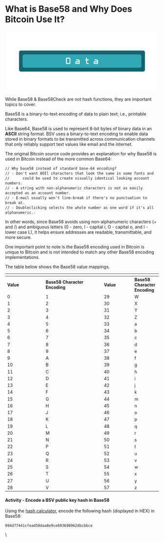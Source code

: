 # What is Base58 and Why Does Bitcoin Use It?

![](../.gitbook/assets/BSVA-HashFunctions_Ch2L1_DA1.gif)

While Base58 & Base58Check are not hash functions, they are important topics to cover.

Base58 is a binary-to-text encoding of data to plain text; i.e., printable characters.

Like Base64, Base58 is used to represent 8-bit bytes of binary data in an **ASCII** string format. BSV uses a binary-to-text encoding to enable data stored in binary formats to be transmitted across communication channels that only reliably support text values like email and the internet.

The original Bitcoin source code provides an explanation for why Base58 is used in Bitcoin instead of the more common Base64:

```
// Why base58 instead of standard base-64 encoding?
// - Don't want 0OIl characters that look the same in some fonts and
//      could be used to create visually identical looking account numbers.
// - A string with non-alphanumeric characters is not as easily accepted as an account number.
// - E-mail usually won't line-break if there's no punctuation to break at.
// - Doubleclicking selects the whole number as one word if it's all alphanumeric.-
```

In other words, since Base58 avoids using non-alphanumeric characters (+ and /) and ambiguous letters (0 - zero, I - capital i, O - capital o, and l - lower case L), it helps ensure addresses are readable, transmittable, and more secure.

One important point to note is the Base58 encoding used in Bitcoin is unique to Bitcoin and is not intended to match any other Base58 encoding implementations.

The table below shows the Base58 value mappings.

<table data-header-hidden><thead><tr><th width="112"></th><th width="177"></th><th width="86"></th><th></th></tr></thead><tbody><tr><td><strong>Value</strong></td><td><strong>Base58 Character Encoding</strong></td><td><strong>Value</strong></td><td><strong>Base58 Character Encoding</strong></td></tr><tr><td>0</td><td>1</td><td>29</td><td>W</td></tr><tr><td>1</td><td>2</td><td>30</td><td>X</td></tr><tr><td>2</td><td>3</td><td>31</td><td>Y</td></tr><tr><td>3</td><td>4</td><td>32</td><td>Z</td></tr><tr><td>4</td><td>5</td><td>33</td><td>a</td></tr><tr><td>5</td><td>6</td><td>34</td><td>b</td></tr><tr><td>6</td><td>7</td><td>35</td><td>c</td></tr><tr><td>7</td><td>8</td><td>36</td><td>d</td></tr><tr><td>8</td><td>9</td><td>37</td><td>e</td></tr><tr><td>9</td><td>A</td><td>38</td><td>f</td></tr><tr><td>10</td><td>B</td><td>39</td><td>g</td></tr><tr><td>11</td><td>C</td><td>40</td><td>h</td></tr><tr><td>12</td><td>D</td><td>41</td><td>i</td></tr><tr><td>13</td><td>E</td><td>42</td><td>j</td></tr><tr><td>14</td><td>F</td><td>43</td><td>k</td></tr><tr><td>15</td><td>G</td><td>44</td><td>m</td></tr><tr><td>16</td><td>H</td><td>45</td><td>n</td></tr><tr><td>17</td><td>J</td><td>46</td><td>o</td></tr><tr><td>18</td><td>K</td><td>47</td><td>p</td></tr><tr><td>19</td><td>L</td><td>48</td><td>q</td></tr><tr><td>20</td><td>M</td><td>49</td><td>r</td></tr><tr><td>21</td><td>N</td><td>50</td><td>s</td></tr><tr><td>22</td><td>P</td><td>51</td><td>t</td></tr><tr><td>23</td><td>Q</td><td>52</td><td>u</td></tr><tr><td>24</td><td>R</td><td>53</td><td>v</td></tr><tr><td>25</td><td>S</td><td>54</td><td>w</td></tr><tr><td>26</td><td>T</td><td>55</td><td>x</td></tr><tr><td>27</td><td>U</td><td>56</td><td>y</td></tr><tr><td>28</td><td>V</td><td>57</td><td>z</td></tr></tbody></table>

#### Activity - Encode a BSV public key hash in Base58

Using the [hash calculator](https://bitcoinsv.academy/hash-calculator), encode the following hash (displayed in HEX) in Base58:

```markup
094d77441cfead50daa8e9ce893698962dbcbbce
```

\
